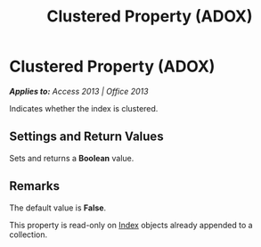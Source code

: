 ﻿---
title: Clustered Property (ADOX)
TOCTitle: Clustered Property (ADOX)
ms:assetid: 60e82234-a21c-eec8-edbd-b9a339529e97
ms:mtpsurl: https://msdn.microsoft.com/en-us/library/JJ249354(v=office.15)
ms:contentKeyID: 48545192
ms.date: 09/18/2015
mtps_version: v=office.15
---

# Clustered Property (ADOX)


_**Applies to:** Access 2013 | Office 2013_

Indicates whether the index is clustered.

## Settings and Return Values

Sets and returns a **Boolean** value.

## Remarks

The default value is **False**.

This property is read-only on [Index](index-object-adox.md) objects already appended to a collection.

